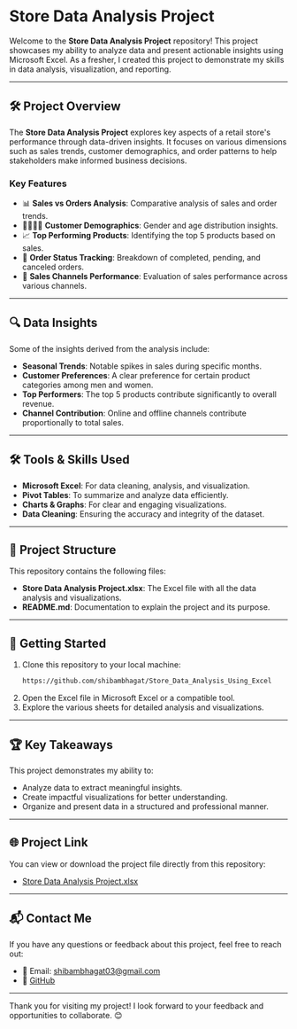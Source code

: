 # Store Data Analysis Project

Welcome to the **Store Data Analysis Project** repository! This project showcases my ability to analyze data and present actionable insights using Microsoft Excel. As a fresher, I created this project to demonstrate my skills in data analysis, visualization, and reporting.

---

## 🛠️ Project Overview
The **Store Data Analysis Project** explores key aspects of a retail store's performance through data-driven insights. It focuses on various dimensions such as sales trends, customer demographics, and order patterns to help stakeholders make informed business decisions.

### Key Features
- 📊 **Sales vs Orders Analysis**: Comparative analysis of sales and order trends.
- 👨‍👩‍👧‍👦 **Customer Demographics**: Gender and age distribution insights.
- 📈 **Top Performing Products**: Identifying the top 5 products based on sales.
- 🛒 **Order Status Tracking**: Breakdown of completed, pending, and canceled orders.
- 📡 **Sales Channels Performance**: Evaluation of sales performance across various channels.

---

## 🔍 Data Insights
Some of the insights derived from the analysis include:
- **Seasonal Trends**: Notable spikes in sales during specific months.
- **Customer Preferences**: A clear preference for certain product categories among men and women.
- **Top Performers**: The top 5 products contribute significantly to overall revenue.
- **Channel Contribution**: Online and offline channels contribute proportionally to total sales.

---

## 🛠 Tools & Skills Used
- **Microsoft Excel**: For data cleaning, analysis, and visualization.
- **Pivot Tables**: To summarize and analyze data efficiently.
- **Charts & Graphs**: For clear and engaging visualizations.
- **Data Cleaning**: Ensuring the accuracy and integrity of the dataset.

---

## 📂 Project Structure
This repository contains the following files:
- **Store Data Analysis Project.xlsx**: The Excel file with all the data analysis and visualizations.
- **README.md**: Documentation to explain the project and its purpose.

---

## 🚀 Getting Started
1. Clone this repository to your local machine:
   ```bash
   https://github.com/shibambhagat/Store_Data_Analysis_Using_Excel
   ```
2. Open the Excel file in Microsoft Excel or a compatible tool.
3. Explore the various sheets for detailed analysis and visualizations.

---

## 🏆 Key Takeaways
This project demonstrates my ability to:
- Analyze data to extract meaningful insights.
- Create impactful visualizations for better understanding.
- Organize and present data in a structured and professional manner.

---

## 🌐 Project Link
You can view or download the project file directly from this repository:
- [Store Data Analysis Project.xlsx](./Store%20Data%20Analysis%20Project.xlsx)

---

## 📬 Contact Me
If you have any questions or feedback about this project, feel free to reach out:
- 📧 Email: shibambhagat03@gmail.com
- 💼 [GitHub](https://github.com/shibambhagat)

---

Thank you for visiting my project! I look forward to your feedback and opportunities to collaborate. 😊
